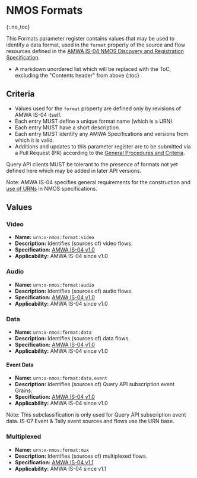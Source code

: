 # NMOS Formats
{:.no_toc}

This Formats parameter register contains values that may be used to identify a data format, used in the `format` property of the source and flow resources defined in the [AMWA IS-04 NMOS Discovery and Registration Specification](https://specs.amwa.tv/is-04).

- A markdown unordered list which will be replaced with the ToC, excluding the "Contents header" from above
{:toc}

## Criteria

- Values used for the `format` property are defined only by revisions of AMWA IS-04 itself.
- Each entry MUST define a unique format name (which is a URN).
- Each entry MUST have a short description.
- Each entry MUST identify any AMWA Specifications and versions from which it is valid.
- Additions and updates to this parameter register are to be submitted via a Pull Request (PR) according to the [General Procedures and Criteria](../common/).

Query API clients MUST be tolerant to the presence of formats not yet defined here which may be added in later API versions.

Note: AMWA IS-04 specifies general requirements for the construction and [use of URNs](https://specs.amwa.tv/is-04/releases/v1.3.1/docs/2.1._APIs_-_Common_Keys.html#use-of-urns) in NMOS specifications.

## Values

### Video
- **Name:** `urn:x-nmos:format:video`
- **Description:** Identifies (sources of) video flows.
- **Specification:** [AMWA IS-04 v1.0](https://specs.amwa.tv/is-04/v1.0)
- **Applicability:** AMWA IS-04 since v1.0

### Audio
- **Name:** `urn:x-nmos:format:audio`
- **Description:** Identifies (sources of) audio flows.
- **Specification:** [AMWA IS-04 v1.0](https://specs.amwa.tv/is-04/v1.0)
- **Applicability:** AMWA IS-04 since v1.0

### Data
- **Name:** `urn:x-nmos:format:data`
- **Description:** Identifies (sources of) data flows.
- **Specification:** [AMWA IS-04 v1.0](https://specs.amwa.tv/is-04/v1.0)
- **Applicability:** AMWA IS-04 since v1.0

#### Event Data
- **Name:** `urn:x-nmos:format:data.event`
- **Description:** Identifies (sources of) Query API subscription event Grains.
- **Specification:** [AMWA IS-04 v1.0](https://specs.amwa.tv/is-04/v1.0)
- **Applicability:** AMWA IS-04 since v1.0

Note: This subclassification is only used for Query API subscription event data. IS-07 Event & Tally event sources and flows use the URN base.

### Multiplexed
- **Name:** `urn:x-nmos:format:mux`
- **Description:** Identifies (sources of) multiplexed flows.
- **Specification:** [AMWA IS-04 v1.1](https://specs.amwa.tv/is-04/v1.1)
- **Applicability:** AMWA IS-04 since v1.1
